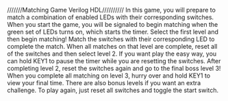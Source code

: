 ///////Matching Game Verilog HDL//////////
In this game, you will prepare to match a combination of enabled LEDs with their corresponding switches. When you start the game, you will be signaled to begin matching when the green set of LEDs turns on, which starts the timer. Select the first level and then begin matching! Match the switches with their corresponding LED to complete the match. When all matches on that level are complete, reset all of the switches and then select level 2. If you want play the easy way, you can hold KEY1 to pause the timer while you are resetting the switches. After completing level 2, reset the switches again and go to the final boss level 3! When you complete all matching on level 3, hurry over and hold KEY1 to view your final time. There are also bonus levels if you want an extra challenge. To play again, just reset all switches and toggle the start switch.
